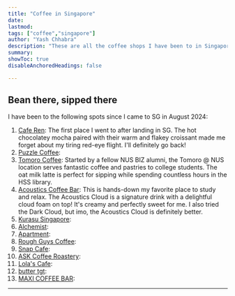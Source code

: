 ```yaml
---
title: "Coffee in Singapore" 
date:
lastmod:
tags: ["coffee","singapore"]
author: "Yash Chhabra"
description: "These are all the coffee shops I have been to in Singapore."
summary:
showToc: true
disableAnchoredHeadings: false

---
```


## Bean there, sipped there

I have been to the following spots since I came to SG in August 2024:

1. [Cafe Ren](https://www.instagram.com/caferen.sg/): The first place I went to after landing in SG. The hot chocolatey mocha paired with their warm and flakey croissant made me forget about my tiring red-eye flight. I'll definitely go back!
2. [Puzzle Coffee](https://www.instagram.com/thepuzzlecoffee/): 
3. [Tomoro Coffee](https://www.instagram.com/tomorocoffee.sg/): Started by a fellow NUS BIZ alumni, the Tomoro @ NUS location serves fantastic coffee and pastries to college students. The oat milk latte is perfect for sipping while spending countless hours in the HSS library.
4. [Acoustics Coffee Bar](https://www.instagram.com/acousticscoffeebar/): This is hands-down my favorite place to study and relax. The Acoustics Cloud is a signature drink with a delightful cloud foam on top! It's creamy and perfectly sweet for me. I also tried the Dark Cloud, but imo, the Acoustics Cloud is definitely better.
5. [Kurasu Singapore](https://www.instagram.com/kurasusg/):
6. [Alchemist](https://www.instagram.com/alchemist.sg/):
7. [Apartment](https://www.instagram.com/apartmentcoffee/):
8. [Rough Guys Coffee](https://www.instagram.com/roughguyscoffee/):
9. [Snap Cafe](https://www.instagram.com/snapcafe.sg/):
10. [ASK Coffee Roastery](https://www.instagram.com/askcoffeeroastery/):
11. [Lola's Cafe](https://www.instagram.com/lolascafesg/):
12. [butter tgt](https://www.instagram.com/butter_tgt/):
13. [MAXI COFFEE BAR](https://www.instagram.com/maxi.coffeebar/):

---
